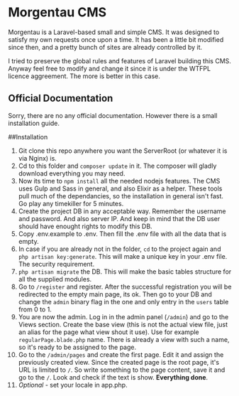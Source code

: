 # Morgentau CMS

Morgentau is a Laravel-based small and simple CMS. It was designed to satisfy my own requests once upon a time. It has been a little bit modified since then, and a pretty bunch of sites are already controlled by it. 

I tried to preserve the global rules and features of Laravel building this CMS. Anyway feel free to modify and change it since it is under the WTFPL licence aggreement. The more is better in this case.

## Official Documentation

Sorry, there are no any official documentation. However there is a small installation guide.

##Installation

1. Git clone this repo anywhere you want the ServerRoot (or whatever it is via Nginx) is.
2. Cd to this folder and `composer update` in it. The composer will gladly download everything you may need.
3. Now its time to `npm install` all the needed nodejs features. The CMS uses Gulp and Sass in general, and also Elixir as a helper. These tools pull much of the dependancies, so the installation in general isn't fast. Go play any timekiller for 5 minutes.
4. Create the project DB in any acceptable way. Remember the username and password. And also server IP. And keep in mind that the DB user should have enought rights to modify this DB.
5. Copy .env.example to .env. Then fill the .env file with all the data that is empty.
6. In case if you are already not in the folder, `cd` to the project again and `php artisan key:generate`. This will make a unique key in your .env file. The security requirement.
7. `php artisan migrate` the DB. This will make the basic tables structure for all the supplied modules.
8. Go to `/register` and register. After the successful registration you will be redirected to the empty main page, its ok. Then go to your DB and change the `admin` binary flag in the one and only entry in the `users` table from 0 to 1.
9. You are now the admin. Log in in the admin panel (`/admin`) and go to the Views section. Create the base view (this is not the actual view file, just an alias for the page what view shout it use). Use for example `regularPage.blade.php` name. There is already a view with such a name, so it's ready to be assigned to the page.
10. Go to the `/admin/pages` and create the first page. Edit it and assign the previously created view. Since the created page is the root page, it's URL is limited to `/`. So write something to the page content, save it and go to the `/`. Look and check if the text is show. **Everything done**.
11. *Optional* - set your locale in app.php.
